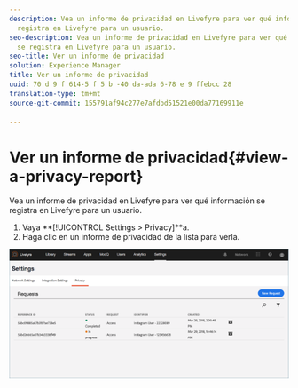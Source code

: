 ```yaml
---
description: Vea un informe de privacidad en Livefyre para ver qué información se
  registra en Livefyre para un usuario.
seo-description: Vea un informe de privacidad en Livefyre para ver qué información
  se registra en Livefyre para un usuario.
seo-title: Ver un informe de privacidad
solution: Experience Manager
title: Ver un informe de privacidad
uuid: 70 d 9 f 614-5 f 5 b -40 da-ada 6-78 e 9 ffebcc 28
translation-type: tm+mt
source-git-commit: 155791af94c277e7afdbd51521e00da77169911e

---
```



# Ver un informe de privacidad{#view-a-privacy-report}

Vea un informe de privacidad en Livefyre para ver qué información se registra en Livefyre para un usuario.

1. Vaya **[!UICONTROL Settings > Privacy]**a.
1. Haga clic en un informe de privacidad de la lista para verla.

![](assets/privacypage5.png)

